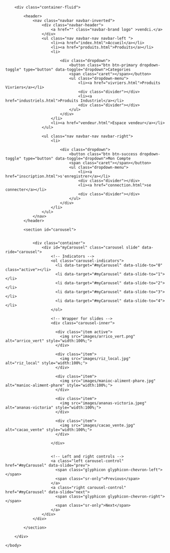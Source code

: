 <!DOCTYPE html>
<html>
	<head>
		<meta name="viewport" content="width=device-width, initial-scale=1">
		<meta charset="utf-8">
		<link rel="stylesheet" type="text/css" href="css/bootstrap.min.css">
		<link rel="stylesheet" type="text/css" href="css/myStyle.css">
		<script type="text/javascript" src="jquery/jquery-3.3.1.min.js"></script>
		<script type="text/javascript" src="js/myJs.js"></script>
		<script type="text/javascript" src="js/bootstrap.min.js"></script>
		<title>acceuil</title>
	</head>
	<body>

		<div class="container-fluid">
			
			<header>
				<nav class="navbar navbar-inverted">
					<div class="navbar-header">
						<a href="" class="navbar-brand logo" >vendci.</a>
					</div>
					<ul class="nav navbar-nav navbar-left ">
						<li><a href="index.html">Accueil</a></li>
						<li><a href="produits.html">Produits</a></li>
						<li>

							<div class="dropdown">
								<button class="btn btn-primary dropdown-toggle" type="button" data-toggle="dropdown">Categories
								<span class="caret"></span></button>
								<ul class="dropdown-menu">
								    <li><a href="vivriers.html">Produits Vivriers</a></li>
								    <div class="divider"></div>
								    <li><a href="industriels.html">Produits Industriel</a></li>
								    <div class="divider"></div>
								</ul>
							</div>
						</li>
						<li><a href="vendeur.html">Espace vendeur</a></li>
					</ul>

					<ul class="nav navbar-nav navbar-right">
						<li>

							<div class="dropdown">
								<button class="btn btn-success dropdown-toggle" type="button" data-toggle="dropdown">Mon Compte
								<span class="caret"></span></button>
								<ul class="dropdown-menu">
								    <li><a href="inscription.html">s'enregistrer</a></li>
								    <div class="divider"></div>
								    <li><a href="connection.html">se connecter</a></li>
								    <div class="divider"></div>
								</ul>
							</div>
						</li>
					</ul>
				</nav>
			</header>

			<section id="carousel">


				<div class="container"> 
					<div id="myCarousel" class="carousel slide" data-ride="carousel">
					    <!-- Indicators -->
					    <ol class="carousel-indicators">
					      <li data-target="#myCarousel" data-slide-to="0" class="active"></li>
					      <li data-target="#myCarousel" data-slide-to="1"></li>
					      <li data-target="#myCarousel" data-slide-to="2"></li>
					      <li data-target="#myCarousel" data-slide-to="3"></li>
					      <li data-target="#myCarousel" data-slide-to="4"></li>
					    </ol>

					    <!-- Wrapper for slides -->
					    <div class="carousel-inner">

					      <div class="item active">
					        <img src="images/arrico_vert.png" alt="arrico_vert" style="width:100%;">
					      </div>

					      <div class="item">
					        <img src="images/riz_local.jpg" alt="riz_local" style="width:100%;">
					      </div>
					    
					      <div class="item">
					        <img src="images/manioc-aliment-phare.jpg" alt="manioc-aliment-phare" style="width:100%;">
					      </div>

					      <div class="item">
					        <img src="images/ananas-victoria.jpeg" alt="ananas-victoria" style="width:100%;">
					      </div>

					      <div class="item">
					        <img src="images/cacao_vente.jpg" alt="cacao_vente" style="width:100%;">
					      </div>

					    </div>


					    <!-- Left and right controls -->
					    <a class="left carousel-control" href="#myCarousel" data-slide="prev">
					      <span class="glyphicon glyphicon-chevron-left"></span>
					      <span class="sr-only">Previous</span>
					    </a>
					    <a class="right carousel-control" href="#myCarousel" data-slide="next">
					      <span class="glyphicon glyphicon-chevron-right"></span>
					      <span class="sr-only">Next</span>
					    </a>
					</div>
				</div>
				
			</section>

		</div>

	</body>
</html>
